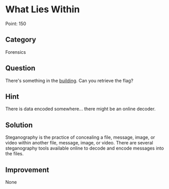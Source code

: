 # What Lies Within

Point: 150

## Category

Forensics

## Question

There's something in the [building](https://jupiter.challenges.picoctf.org/static/011955b303f293d60c8116e6a4c5c84f/buildings.png). Can you retrieve the flag?

## Hint

There is data encoded somewhere... there might be an online decoder.

## Solution

Steganography is the practice of concealing a file, message, image, or video within another file, message, image, or video. There are several steganography tools available online to decode and encode messages into the files.

## Improvement
None
